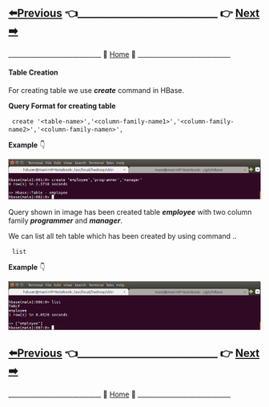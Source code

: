 ## [:arrow_left:Previous](https://github.com/maniram-yadav/HBase/blob/master/Hbase_shell_command.md) :point_left:____________________________ :point_right:        [Next :arrow_right:](https://github.com/maniram-yadav/HBase/blob/master/Exists_command.md)

_____________________________ :door: [Home](https://github.com/maniram-yadav/HBase) :door: _____________________________


#### Table Creation
 For creating table we use **_create_** command in HBase.
 
 **Query Format for creating table**
 ```
  create '<table-name>','<column-family-name1>','<column-family-name2>','<column-family-namen>',
 ```
 
 **Example** :point_down:
 
 ![create command](https://github.com/maniram-yadav/HBase/blob/master/images/create.png)
 
 Query shown in image has been created table **_employee_** with two column family **_programmer_** and **_manager_**.
 
 We can list all teh table which has been created  by using command ..
 ```
  list
 ```
 
 **Example** :point_down:
 
 ![list](https://github.com/maniram-yadav/HBase/blob/master/images/list.png)
 
 
 ## [:arrow_left:Previous](https://github.com/maniram-yadav/HBase/blob/master/Hbase_shell_command.md) :point_left:____________________________ :point_right:        [Next :arrow_right:](https://github.com/maniram-yadav/HBase/blob/master/Exists_command.md)

_____________________________ :door: [Home](https://github.com/maniram-yadav/HBase) :door: _____________________________

